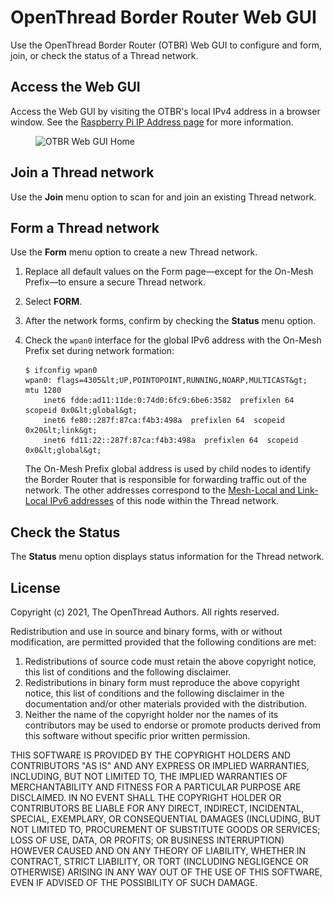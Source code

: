 # OpenThread Border Router Web GUI

Use the OpenThread Border Router (OTBR) Web GUI to configure and form, join, or
check the status of a Thread network.

## Access the Web GUI

Access the Web GUI by visiting the OTBR's local IPv4 address in a browser
window. See the [Raspberry Pi IP Address page](https://www.raspberrypi.org/documentation/remote-access/ip-address.md) for more information.

<figure>
<img src="../images/otbr-gui-home-full.png" srcset="../images/otbr-gui-home-full.png 1x, ../images/otbr-gui-home-full_2x.png 2x" border="0" class="screenshot" alt="OTBR Web GUI Home" />
</figure>

## Join a Thread network

Use the **Join** menu option to scan for and join an existing Thread network.

## Form a Thread network

Use the **Form** menu option to create a new Thread network.

1.  Replace all default values on the Form page—except for the On-Mesh
    Prefix—to ensure a secure Thread network.
1.  Select **FORM**.
1.  After the network forms, confirm by checking the **Status** menu option.
1.  Check the `wpan0` interface for the global IPv6 address with the On-Mesh
    Prefix set during network formation:
    
        $ ifconfig wpan0
        wpan0: flags=4305&lt;UP,POINTOPOINT,RUNNING,NOARP,MULTICAST&gt;  mtu 1280
            inet6 fdde:ad11:11de:0:74d0:6fc9:6be6:3582  prefixlen 64  scopeid 0x0&lt;global&gt;
            inet6 fe80::287f:87ca:f4b3:498a  prefixlen 64  scopeid 0x20&lt;link&gt;
            inet6 fd11:22::287f:87ca:f4b3:498a  prefixlen 64  scopeid 0x0&lt;global&gt;
    
    The On-Mesh Prefix global address is used by child nodes to identify the
    Border Router that is responsible for forwarding traffic out of the network.
    The other addresses correspond to the
    [Mesh-Local and Link-Local IPv6 addresses](../thread-primer/ipv6-addressing.md)
    of this node within the Thread network.

## Check the Status

The **Status** menu option displays status information for the Thread network.

## License

Copyright (c) 2021, The OpenThread Authors.
All rights reserved.

Redistribution and use in source and binary forms, with or without
modification, are permitted provided that the following conditions are met:
1. Redistributions of source code must retain the above copyright
   notice, this list of conditions and the following disclaimer.
2. Redistributions in binary form must reproduce the above copyright
   notice, this list of conditions and the following disclaimer in the
   documentation and/or other materials provided with the distribution.
3. Neither the name of the copyright holder nor the
   names of its contributors may be used to endorse or promote products
   derived from this software without specific prior written permission.

THIS SOFTWARE IS PROVIDED BY THE COPYRIGHT HOLDERS AND CONTRIBUTORS "AS IS"
AND ANY EXPRESS OR IMPLIED WARRANTIES, INCLUDING, BUT NOT LIMITED TO, THE
IMPLIED WARRANTIES OF MERCHANTABILITY AND FITNESS FOR A PARTICULAR PURPOSE
ARE DISCLAIMED. IN NO EVENT SHALL THE COPYRIGHT HOLDER OR CONTRIBUTORS BE
LIABLE FOR ANY DIRECT, INDIRECT, INCIDENTAL, SPECIAL, EXEMPLARY, OR
CONSEQUENTIAL DAMAGES (INCLUDING, BUT NOT LIMITED TO, PROCUREMENT OF
SUBSTITUTE GOODS OR SERVICES; LOSS OF USE, DATA, OR PROFITS; OR BUSINESS
INTERRUPTION) HOWEVER CAUSED AND ON ANY THEORY OF LIABILITY, WHETHER IN
CONTRACT, STRICT LIABILITY, OR TORT (INCLUDING NEGLIGENCE OR OTHERWISE)
ARISING IN ANY WAY OUT OF THE USE OF THIS SOFTWARE, EVEN IF ADVISED OF THE
POSSIBILITY OF SUCH DAMAGE.
